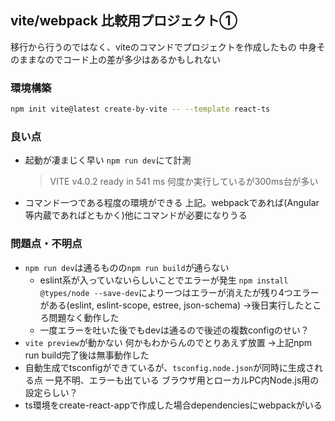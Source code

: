 ## vite/webpack 比較用プロジェクト①
移行から行うのではなく、viteのコマンドでプロジェクトを作成したもの
中身そのままなのでコード上の差が多少はあるかもしれない

### 環境構築
```sh
npm init vite@latest create-by-vite -- --template react-ts
```

### 良い点
- 起動が凄まじく早い
  `npm run dev`にて計測
  > VITE v4.0.2  ready in 541 ms
  何度か実行しているが300ms台が多い
- コマンド一つである程度の環境ができる
  上記。webpackであれば(Angular等内蔵であればともかく)他にコマンドが必要になりうる

### 問題点・不明点
- `npm run dev`は通るものの`npm run build`が通らない
  - eslint系が入っていないらしいことでエラーが発生
    `npm install @types/node --save-dev`により一つはエラーが消えたが残り4つエラーがある(eslint, eslint-scope, estree, json-schema)
    →後日実行したところ問題なく動作した
  - 一度エラーを吐いた後でもdevは通るので後述の複数configのせい？
- `vite preview`が動かない
  何かもわからんのでとりあえず放置
  →上記npm run build完了後は無事動作した
- 自動生成でtsconfigができているが、`tsconfig.node.json`が同時に生成される点
  一見不明、エラーも出ている
  ブラウザ用とローカルPC内Node.js用の設定らしい？
- ts環境をcreate-react-appで作成した場合dependenciesにwebpackがいる
